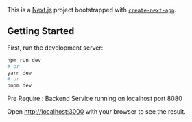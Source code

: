 This is a [Next.js](https://nextjs.org/) project bootstrapped with [`create-next-app`](https://github.com/vercel/next.js/tree/canary/packages/create-next-app).

## Getting Started

First, run the development server:

```bash
npm run dev
# or
yarn dev
# or
pnpm dev
```

Pre Require : Backend Service running on localhost port 8080

Open [http://localhost:3000](http://localhost:3000) with your browser to see the result.
